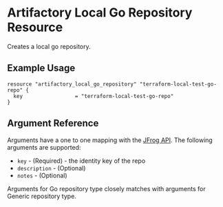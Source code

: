 # Artifactory Local Go Repository Resource

Creates a local go repository. 

## Example Usage

```hcl
resource "artifactory_local_go_repository" "terraform-local-test-go-repo" {
  key                 = "terraform-local-test-go-repo"
}
```

## Argument Reference

Arguments have a one to one mapping with the [JFrog API](https://www.jfrog.com/confluence/display/RTF/Repository+Configuration+JSON). The following arguments are supported:

* `key` - (Required) - the identity key of the repo
* `description` - (Optional)
* `notes` - (Optional)

Arguments for Go repository type closely matches with arguments for Generic repository type. 